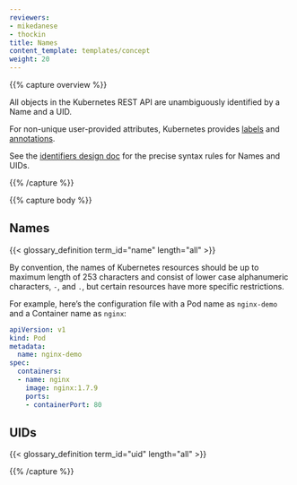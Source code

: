```yaml
---
reviewers:
- mikedanese
- thockin
title: Names
content_template: templates/concept
weight: 20
---
```


{{% capture overview %}}

All objects in the Kubernetes REST API are unambiguously identified by a Name and a UID.

For non-unique user-provided attributes, Kubernetes provides [labels](/docs/concepts/overview/working-with-objects/labels) and [annotations](/docs/concepts/overview/working-with-objects/annotations/).

See the [identifiers design doc](https://git.k8s.io/community/contributors/design-proposals/architecture/identifiers.md) for the precise syntax rules for Names and UIDs.

{{% /capture %}}


{{% capture body %}}

## Names

{{< glossary_definition term_id="name" length="all" >}}

By convention, the names of Kubernetes resources should be up to maximum length of 253 characters and consist of lower case alphanumeric characters, `-`, and `.`, but certain resources have more specific restrictions.

For example, here’s the configuration file with a Pod name as `nginx-demo` and a Container name as `nginx`:

```yaml
apiVersion: v1
kind: Pod
metadata:
  name: nginx-demo
spec:
  containers:
  - name: nginx
    image: nginx:1.7.9
    ports:
    - containerPort: 80
```

## UIDs

{{< glossary_definition term_id="uid" length="all" >}}

{{% /capture %}}
